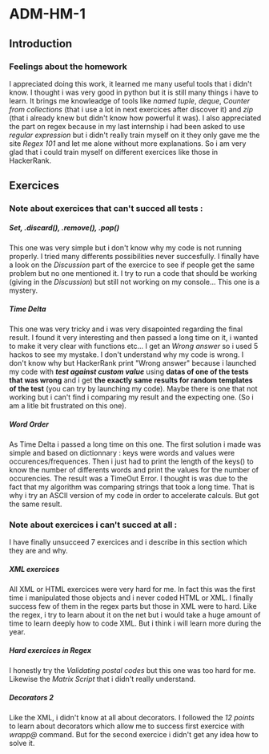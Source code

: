 # ADM-HM-1

## Introduction

### Feelings about the homework
I appreciated doing this work, it learned me many useful tools that i didn't know. I thought i was very good in python but it is still many things i have to learn.
It brings me knowleadge of tools like _named tuple_, _deque_, _Counter from collections_ (that i use a lot in next exercices after discover it) and _zip_ (that i already knew but didn't know how powerful it was).
I also appreciated the part on regex because in my last internship i had been asked to use _regular expression_ but i didn't really train myself on it they only gave me the site _Regex 101_ and let me alone without more explanations. So i am very glad that i could train myself on different exercices like those in HackerRank.

## Exercices

### Note about exercices that can't succed all tests :

##### Set, .discard(), .remove(), .pop()
This one was very simple but i don't know why my code is not running properly. I tried many differents possibilities never succesfully. I finally have a look on the _Discussion_ part of the exercice to see if people get the same problem but no one mentioned it. I try to run a code that should be working (giving in the _Discussion_) but still not working on my console... This one is a mystery.

##### Time Delta
This one was very tricky and i was very disapointed regarding the final result.
I found it very interesting and then passed a long time on it, i wanted to make it very clear with functions etc...
I get an _Wrong answer_ so i used 5 hackos to see my mystake. I don't understand why my code is wrong. I don't know why but HackerRank print "Wrong answer" because i launched my code with **_test against custom value_** using **datas of one of the tests that was wrong** and i get **the exactly same results for random templates of the test** (you can try by launching my code). Maybe there is one that not working but i can't find i comparing my result and the expecting one.
(So i am a litle bit frustrated on this one).

##### Word Order
As Time Delta i passed a long time on this one. The first solution i made was simple and based on dictionnary : keys were words and values were occurences/frequences. Then i just had to print the length of the keys() to know the number of differents words and print the values for the number of occurencies. The result was a TimeOut Error. I thought is was due to the fact that my algorithm was comparing strings that took a long time. That is why i try an ASCII version of my code in order to accelerate calculs. But got the same result.


### Note about exercices i can't succed at all :

I have finally unsucceed 7 exercices and i describe in this section which they are and why.

##### XML exercices
All XML or HTML exercices were very hard for me. In fact this was the first time i manipulated those objects and i never coded HTML or XML. I finally success few of them in the regex parts but those in XML were to hard. Like the regex, i try to learn about it on the net but i would take a huge amount of time to learn deeply how to code XML. But i think i will learn more during the year.

##### Hard exercices in Regex
I honestly try the _Validating postal codes_ but this one was too hard for me. Likewise the _Matrix Script_ that i didn't really understand.

##### Decorators 2
Like the XML, i didn't know at all about decorators. I followed the _12 points_ to learn about decorators which allow me to success first exercice with _wrapp@_ command. But for the second exercice i didn't get any idea how to solve it.
